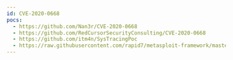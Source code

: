 ```yaml
---
id: CVE-2020-0668
pocs:
  - https://github.com/Nan3r/CVE-2020-0668
  - https://github.com/RedCursorSecurityConsulting/CVE-2020-0668
  - https://github.com/itm4n/SysTracingPoc
  - https://raw.githubusercontent.com/rapid7/metasploit-framework/master/modules/exploits/windows/local/cve_2020_0668_service_tracing.rb
---
```

